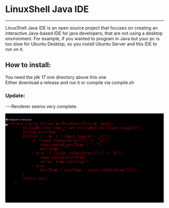 # LinuxShell Java IDE

___
LinuxShell Java IDE is an open source project that focuses on creating an interactive Java-based IDE for java
developers, that are not using a desktop environment. For example, if you wanted to program in Java but your pc is too
slow for Ubuntu Desktop, so you install Ubuntu Server and this IDE to run on it.

## How to install:

You need the jdk 17 one directory above this one \
Either download a release and run it or compile via compile.sh

### Update:

---Renderer seems very complete.

![](./github/gifs/demo1.gif)

